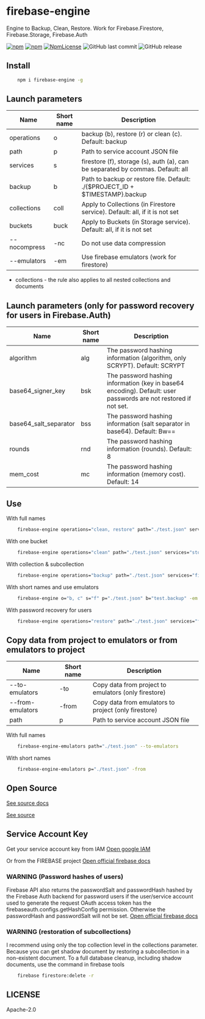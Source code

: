 # firebase-engine
Engine to Backup, Clean, Restore. Work for Firebase.Firestore, Firebase.Storage, Firebase.Auth 

[![npm](https://img.shields.io/npm/v/firebase-engine.svg)](https://www.npmjs.com/package/firebase-engine)
[![npm](https://img.shields.io/npm/dy/firebase-engine.svg)](https://www.npmjs.com/package/firebase-engine)
[![NpmLicense](https://img.shields.io/npm/l/firebase-engine.svg)](https://www.npmjs.com/package/firebase-engine)
![GitHub last commit](https://img.shields.io/github/last-commit/siarheidudko/firebase-engine.svg)
![GitHub release](https://img.shields.io/github/release/siarheidudko/firebase-engine.svg)
  
## Install  
  
```bash
	npm i firebase-engine -g
```

## Launch parameters

|     Name     | Short name |                                   Description                                    |
|--------------|------------|----------------------------------------------------------------------------------|
|  operations  |     o      |              backup (b), restore (r) or clean (c). Default: backup               |
|     path     |     p      |                        Path to service account JSON file                         |
|   services   |     s      |  firestore (f), storage (s), auth (a), can be separated by commas. Default: all  |
|    backup    |     b      |   Path to backup or restore file. Default: ./{$PROJECT_ID + $TIMESTAMP}.backup   |
|  collections |   coll     |    Apply to Collections (in Firestore service). Default: all, if it is not set   |
|    buckets   |   buck     |       Apply to Buckets (in Storage service). Default: all, if it is not set      |
| --nocompress |    -nc     |                          Do not use data compression                             |
|  --emulators |    -em     |                  Use firebase emulators (work for firestore)                     |

- collections - the rule also applies to all nested collections and documents

## Launch parameters (only for password recovery for users in Firebase.Auth)

|     Name              | Short name |                                   Description                                    |
|-----------------------|------------|----------------------------------------------------------------------------------|
|       algorithm       |    alg     | The password hashing information (algorithm, only SCRYPT). Default: SCRYPT       |
|   base64_signer_key   |    bsk     | The password hashing information (key in base64 encoding). Default: user passwords are not restored if not set. |
| base64_salt_separator |    bss     | The password hashing information (salt separator in base64). Default: Bw==       |
|        rounds         |    rnd     | The password hashing information (rounds). Default: 8                            |
|       mem_cost        |     mc     | The password hashing information (memory cost). Default: 14                      |


## Use

With full names
```bash
	firebase-engine operations="clean, restore" path="./test.json" services="firestore, storage" backup="test.backup"
```

With one bucket
```bash
	firebase-engine operations="clean" path="./test.json" services="storage" buckets="test.appspott.com"
```

With collection & subcollection
```bash
	firebase-engine operations="backup" path="./test.json" services="firestore" collections="authors,books.pages"
```

With short names and use emulators
```bash
	firebase-engine o="b, c" s="f" p="./test.json" b="test.backup" -em
```

With password recovery for users
```bash
	firebase-engine operations="restore" path="./test.json" services="firestore, auth" backup="test.backup" bsk="nMyNs6sFWp0GZ/JSW2tsNGvGZ70oiv13gxO7ub7rxPwK271P945BiZmjrdsBRbgZmzPPgwATLR6FaXq3rUspVg=="
```

## Copy data from project to emulators or from emulators to project

|       Name       | Short name |                                   Description                                    |
|------------------|------------|----------------------------------------------------------------------------------|
|  --to-emulators  |    -to     |               Copy data from project to emulators (only firestore)               |
| --from-emulators |   -from    |               Copy data from emulators to project (only firestore)               |
|       path       |     p      |                        Path to service account JSON file                         |

With full names
```bash
	firebase-engine-emulators path="./test.json" --to-emulators
```

With short names
```bash
	firebase-engine-emulators p="./test.json" -from
```

## Open Source

[See source docs](https://siarheidudko.github.io/firebase-engine)

[See source](https://github.com/siarheidudko/firebase-engine)

## Service Account Key

Get your service account key from IAM
[Open google IAM](https://console.cloud.google.com/iam-admin/serviceaccounts)

Or from the FIREBASE project
[Open official firebase docs](https://sites.google.com/site/scriptsexamples/new-connectors-to-google-services/firebase/tutorials/authenticate-with-a-service-account)

### WARNING (Password hashes of users)

Firebase API also returns the passwordSalt and passwordHash hashed by the Firebase Auth backend for password users if the user/service account used to generate the request OAuth access token has the firebaseauth.configs.getHashConfig permission. Otherwise the passwordHash and passwordSalt will not be set.
[Open official firebase docs](https://firebase.google.com/docs/auth/admin/manage-users#password_hashes_of_listed_users)

### WARNING (restoration of subcollections)
I recommend using only the top collection level in the collections parameter. Because you can get shadow document by restoring a subcollection in a non-existent document.
To a full database cleanup, including shadow documents, use the command in firebase tools
```bash
	firebase firestore:delete -r
```
  
## LICENSE  
  
Apache-2.0  